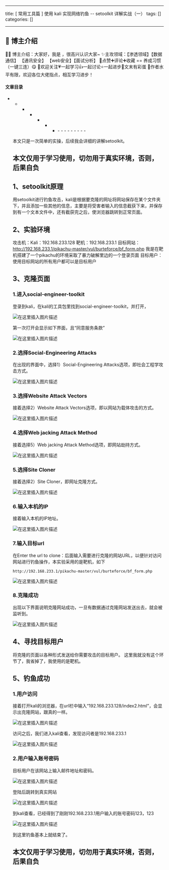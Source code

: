 
--- 
title:  [ 常用工具篇 ] 使用 kali 实现网络钓鱼 -- setoolkit 详解实战（一） 
tags: []
categories: [] 

---
>  
 <h2>🍬 博主介绍</h2> 
 👨‍🎓 博主介绍：大家好，我是  ，很高兴认识大家~ ✨主攻领域：【渗透领域】【数据通信】 【通讯安全】 【web安全】【面试分析】 🎉点赞➕评论➕收藏 == 养成习惯（一键三连）😋 🎉欢迎关注💗一起学习👍一起讨论⭐️一起进步📝文末有彩蛋 🙏作者水平有限，欢迎各位大佬指点，相互学习进步！ 




#### 文章目录
- - - - - - <ul><li>- - - - - - - - - 


>  
 本文只是一次简单的实操，后续我会详细的讲解setoolkit。 


## 本文仅用于学习使用，切勿用于真实环境，否则，后果自负

## 1、setoolkit原理

>  
 用setoolkit进行钓鱼攻击，kali是根据要克隆的网址将网站保存在某个文件夹下，并且添加一些其他的信息，主要是将受害者输入的信息截获下来，并保存到有一个文本文件中，还有截获完之后，使浏览器跳转到正常页面。 


## 2、实验环境

>  
 攻击机：Kali：192.168.233.128 靶机：192.168.233.1 目标网站：http://192.168.233.1/pikachu-master/vul/burteforce/bf_form.php 我是在靶机搭建了一个pikachu的环境采取了暴力破解里边的一个登录页面 目标用户：使用目标网站的所有用户都可以是目标用户 


## 3、克隆页面

### 1.进入social-engineer-toolkit

>  
 登录到kali，在kali的工具包里找到social-engineer-toolkit，并打开， 


<img src="https://img-blog.csdnimg.cn/b0a2eca41fab4193a2bf8b4281ba6dbf.png" alt="在这里插入图片描述">

>  
 第一次打开会显示如下界面，且“同意服务条款” 


<img src="https://img-blog.csdnimg.cn/501f649f052e4cf7b05892d5788dbb9e.png" alt="在这里插入图片描述">

### 2.选择Social-Engineering Attacks

>  
 在出现的界面中，选择1）Social-Engineering Attacks选项，即社会工程学攻击方式。 


<img src="https://img-blog.csdnimg.cn/a27f632a6a744a50980a5d0e6cc22a0d.png" alt="在这里插入图片描述">

### 3.选择Website Attack Vectors

>  
 接着选择2）Website Attack Vectors选项，即以网站为载体攻击的方式。 


<img src="https://img-blog.csdnimg.cn/fe4fd702fa10472bb5d923532e2c9457.png" alt="在这里插入图片描述">

### 4.选择Web jacking Attack Method

>  
 接着选择5）Web jacking Attack Method选项，即网站劫持方式。 


<img src="https://img-blog.csdnimg.cn/fe877a0327db45dc8303db40776ed2a0.png" alt="在这里插入图片描述">

### 5.选择Site Cloner

>  
 接着选择2）Site Cloner，即网址克隆方式。 


<img src="https://img-blog.csdnimg.cn/fbf45bc7cd4845a589ea5ea68983d8ad.png" alt="在这里插入图片描述">

### 6.输入本机的IP

>  
 接着输入本机的IP地址。 


<img src="https://img-blog.csdnimg.cn/59f67a1fe3a8401ba8ccd7bec808c01a.png" alt="在这里插入图片描述">

### 7.输入目标url

>  
 在Enter the url to clone：后面输入需要进行克隆的网站URL，以便针对访问网站进行钓鱼操作，本实验采用的是靶机，如下 


```
http://192.168.233.1/pikachu-master/vul/burteforce/bf_form.php

```

<img src="https://img-blog.csdnimg.cn/c12d2a794b0f4fb480f58ce29d82f8db.png" alt="在这里插入图片描述">

### 8.克隆成功

>  
 出现以下界面说明克隆网站成功，一旦有数据通过克隆网站发送出去，就会被监听到。 


<img src="https://img-blog.csdnimg.cn/379e2129e9a6475082699e00f968ee92.png" alt="在这里插入图片描述">

## 4、寻找目标用户

>  
 将克隆的页面以各种形式发送给你需要攻击的目标用户。 这里我就没有这个环节了，我省掉了，我使用的是靶机。 


## 5、钓鱼成功

### 1.用户访问

>  
 接着打开kali的浏览器，在url栏中输入“192.168.233.128/index2.html”，会显示出克隆网站，跟真的一样。 


<img src="https://img-blog.csdnimg.cn/18957ae9d15343c0a51e5addfb49fd48.png" alt="在这里插入图片描述">

>  
 访问之后，我们进入kali查看，发现访问者是192.168.233.1 


<img src="https://img-blog.csdnimg.cn/653873a0ca1c487ca4a2d6d30500c910.png" alt="在这里插入图片描述">

### 2.用户输入账号密码

>  
 目标用户在该网站上输入邮件地址和密码。 


<img src="https://img-blog.csdnimg.cn/943ad39fcf394354a51b6491624fb0c4.png" alt="在这里插入图片描述">

>  
 登陆后跳转到真实网站 


<img src="https://img-blog.csdnimg.cn/4816af816c1046978e8ebaa1b302fce8.png" alt="在这里插入图片描述">

>  
 到kali查看，已经得到了刚刚192.168.233.1用户输入的账号密码123，123 


<img src="https://img-blog.csdnimg.cn/cbae5ca4b6d345f1af7d2644aeccec25.png" alt="在这里插入图片描述">

>  
 到这里钓鱼基本上就结束了。 


## 本文仅用于学习使用，切勿用于真实环境，否则，后果自负
